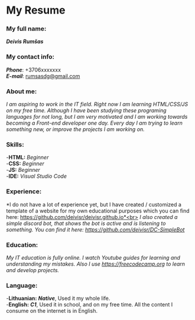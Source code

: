 # My Resume
### My full name:
  ***Deivis Rumšas***

### My contact info:
  ***Phone***: +3706xxxxxxx <br>
  ***E-mail***: rumsasdg@gmail.com

### About me:
  *I am aspiring to work in the IT field. Right now I am learning HTML/CSS/JS on my free time. Although I have been studying these programing languages for not long, but I am very motivated and I am working towards becoming a Front-end developer one day. Every day I am trying to learn something new, or improve the projects I am working on.*

### Skills:
  -**HTML:** *Beginner*<br>
  -**CSS:** *Beginner*<br>
  -**JS:** *Beginner*<br>
  -**IDE:** *Visual Studio Code*<br>
  
### Experience:
  *I do not have a lot of experience yet, but I have created / customized a template of a website for my own educational purposes which you can find here: https://github.com/deivisr/deivisr.github.io*<br>
  *I also created a simple discord bot, that shows the bot is active and is listening to something. You can find it here:
https://github.com/deivisr/DC-SimpleBot*

### Education:
  *My IT education is fully online. I watch Youtube guides for learning and understanding my mistakes. Also I use https://freecodecamp.org to learn and develop projects.*

### Language:
  -**Lithuanian:** ***Native***, Used it my whole life.<br>
  -**English:** ***C1***, Used it in school, and on my free time. All the content I consume on the internet is in English.
